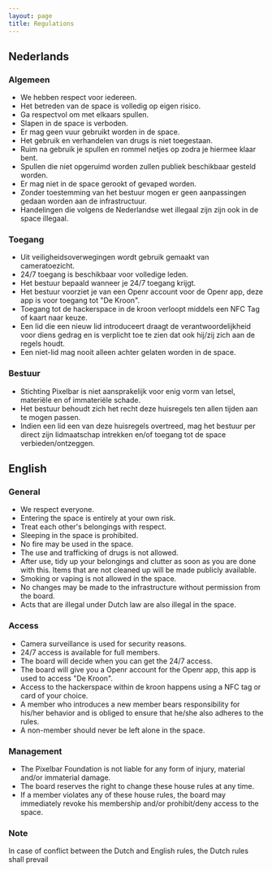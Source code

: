 ```yaml
---
layout: page
title: Regulations
---
```


## Nederlands

### Algemeen

- We hebben respect voor iedereen.
- Het betreden van de space is volledig op eigen risico.
- Ga respectvol om met elkaars spullen.
- Slapen in de space is verboden.
- Er mag geen vuur gebruikt worden in de space.
- Het gebruik en verhandelen van drugs is niet toegestaan.
- Ruim na gebruik je spullen en rommel netjes op zodra je hiermee klaar bent.
- Spullen die niet opgeruimd worden zullen publiek beschikbaar gesteld worden.
- Er mag niet in de space gerookt of gevaped worden.
- Zonder toestemming van het bestuur mogen er geen aanpassingen gedaan worden aan de infrastructuur.
- Handelingen die volgens de Nederlandse wet illegaal zijn zijn ook in de space illegaal.

### Toegang

- Uit veiligheidsoverwegingen wordt gebruik gemaakt van cameratoezicht.
- 24/7 toegang is beschikbaar voor volledige leden.
- Het bestuur bepaald wanneer je 24/7 toegang krijgt.
- Het bestuur voorziet je van een Openr account voor de Openr app, deze app is voor toegang tot "De Kroon".
- Toegang tot de hackerspace in de kroon verloopt middels een NFC Tag of kaart naar keuze.
- Een lid die een nieuw lid introduceert draagt de verantwoordelijkheid voor diens gedrag en is verplicht toe te zien dat ook hij/zij zich aan de regels houdt.
- Een niet-lid mag nooit alleen achter gelaten worden in de space.

### Bestuur

- Stichting Pixelbar is niet aansprakelijk voor enig vorm van letsel, materiële en of immateriële schade.
- Het bestuur behoudt zich het recht deze huisregels ten allen tijden aan te mogen passen.
- Indien een lid een van deze huisregels overtreed, mag het bestuur per direct zijn lidmaatschap intrekken en/of toegang tot de space verbieden/ontzeggen.

## English

### General

- We respect everyone.
- Entering the space is entirely at your own risk.
- Treat each other's belongings with respect.
- Sleeping in the space is prohibited.
- No fire may be used in the space.
- The use and trafficking of drugs is not allowed.
- After use, tidy up your belongings and clutter as soon as you are done with this. Items that are not cleaned up will be made publicly available.
- Smoking or vaping is not allowed in the space.
- No changes may be made to the infrastructure without permission from the board.
- Acts that are illegal under Dutch law are also illegal in the space.

### Access

- Camera surveillance is used for security reasons.
- 24/7 access is available for full members.
- The board will decide when you can get the 24/7 access.
- The board will give you a Openr account for the Openr app, this app is used to access "De Kroon".
- Access to the hackerspace within de kroon happens using a NFC tag or card of your choice.
- A member who introduces a new member bears responsibility for his/her behavior and is obliged to ensure that he/she also adheres to the rules.
- A non-member should never be left alone in the space.

### Management

- The Pixelbar Foundation is not liable for any form of injury, material and/or immaterial damage.
- The board reserves the right to change these house rules at any time.
- If a member violates any of these house rules, the board may immediately revoke his membership and/or prohibit/deny access to the space.

### Note

In case of conflict between the Dutch and English rules, the Dutch rules shall prevail
